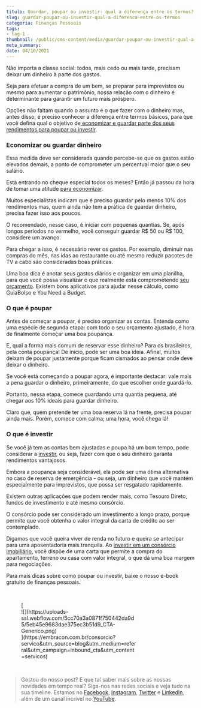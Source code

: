 ```yaml
---
titulo: Guardar, poupar ou investir: qual a diferença entre os termos?
slug: guardar-poupar-ou-investir-qual-a-diferenca-entre-os-termos
categoria: Finanças Pessoais
tags:
- tag-1
thumbnail: /public/cms-content/media/guardar-poupar-ou-investir-qual-a-diferenca-entre-os-termos.png
meta_summary: 
date: 04/10/2021
---
```

Não importa a classe social: todos, mais cedo ou mais tarde, precisam deixar um dinheiro à parte dos gastos.

Seja para efetuar a compra de um bem, se preparar para imprevistos ou mesmo para aumentar o patrimônio, nossa relação com o dinheiro é determinante para garantir um futuro mais próspero.

Opções não faltam quando o assunto é o que fazer com o dinheiro mas, antes disso, é preciso conhecer a diferença entre termos básicos, para que você defina qual o objetivo de[ economizar e guardar parte dos seus rendimentos para poupar ou investir](https://www.embracon.com.br/blog/afinal-quais-sao-as-diferencas-entre-poupar-economizar-e-investir).

### Economizar ou guardar dinheiro

Essa medida deve ser considerada quando percebe-se que os gastos estão elevados demais, a ponto de comprometer um percentual maior que o seu salário.

Está entrando no cheque especial todos os meses? Então já passou da hora de tomar uma atitude [para economizar](https://www.embracon.com.br/blog/4-aplicativos-de-financas-para-te-ajudar-a-economizar-mais-dinheiro).

Muitos especialistas indicam que é preciso guardar pelo menos 10% dos rendimentos mas, quem ainda não tem a prática de guardar dinheiro, precisa fazer isso aos poucos.

O recomendado, nesse caso, é iniciar com pequenas quantias. Se, após longos períodos no vermelho, você conseguir guardar R$ 50 ou R$ 100, considere um avanço.

Para chegar a isso, é necessário rever os gastos. Por exemplo, diminuir nas compras do mês, nas idas ao restaurante ou até mesmo reduzir pacotes de TV a cabo são consideradas boas práticas.

Uma boa dica é anotar seus gastos diários e organizar em uma planilha, para que você possa visualizar o que realmente está comprometendo [seu orçamento](https://www.embracon.com.br/blog/planejamento-financeiro-um-guia-para-as-financas-nao-sairem-de-controle). Existem bons aplicativos para ajudar nesse cálculo, como GuiaBolso e You Need a Budget.

### O que é poupar

Antes de começar a poupar, é preciso organizar as contas. Entenda como uma espécie de segunda etapa: com todo o seu orçamento ajustado, é hora de finalmente começar uma boa poupança.

E, qual a forma mais comum de reservar esse dinheiro? Para os brasileiros, pela conta poupança! De início, pode ser uma boa ideia. Afinal, muitos deixam de poupar justamente porque ficam cismados ao pensar onde deve deixar o dinheiro.

Se você está começando a poupar agora, é importante destacar: vale mais a pena guardar o dinheiro, primeiramente, do que escolher onde guardá-lo.

Portanto, nessa etapa, comece guardando uma quantia pequena, até chegar aos 10% ideais para guardar dinheiro.

Claro que, quem pretende ter uma boa reserva lá na frente, precisa poupar ainda mais. Porém, comece com calma; uma hora, você chega lá!

### O que é investir

Se você já tem as contas bem ajustadas e poupa há um bom tempo, pode considerar a [investir](https://www.embracon.com.br/blog/conheca-4-opcoes-para-quem-quer-comecar-a-investir), ou seja, fazer com que o seu dinheiro garanta rendimentos vantajosos.

Embora a poupança seja considerável, ela pode ser uma ótima alternativa no caso de reserva de emergência - ou seja, um dinheiro que você mantém especialmente para imprevistos, que possa ser resgatado rapidamente.

Existem outras aplicações que podem render mais, como Tesouro Direto, fundos de investimento e até mesmo consórcio.

O consórcio pode ser considerado um investimento a longo prazo, porque permite que você obtenha o valor integral da carta de crédito ao ser contemplado.

Digamos que você queira viver de renda no futuro e queira se antecipar para uma aposentadoria mais tranquila. Ao [investir em um consórcio imobiliário](https://www.embracon.com.br/blog/investir-em-imoveis-onde-comecar), você dispõe de uma carta que permite a compra do apartamento, terreno ou casa com valor integral, o que dá uma boa margem para negociações.

Para mais dicas sobre como poupar ou investir, baixe o nosso e-book gratuito de finanças pessoais.

‍

<figure class="w-richtext-figure-type-image w-richtext-align-center" style="max-width:310px">[<div>![](https://uploads-ssl.webflow.com/5cc70a3a0871f750442da9d5/5eb45e9683dae375ec3b51d9_CTA-Generico.png)</div>](https://embracon.com.br/consorcio?servico&utm_source=blog&utm_medium=referral&utm_campaign=inbound_cta&utm_content=servicos)</figure>‍

> Gostou do nosso post? E que tal saber mais sobre as nossas novidades em tempo real? Siga-nos nas redes sociais e veja tudo na sua timeline. Estamos no [Facebook](https://www.facebook.com/embracon/), [Instagram](https://www.instagram.com/embraconoficial/), [Twitter](https://twitter.com/embracon) e [LinkedIn](https://www.linkedin.com/company/1018875/), além de um canal incrível no [YouTube](https://www.youtube.com/channel/UCL-Y0mv9zc73Iek48NLUBzQ).

‍

‍
